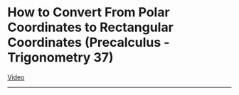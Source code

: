 # How to Convert From Polar Coordinates to Rectangular Coordinates (Precalculus - Trigonometry 37)

[Video](https://www.youtube.com/watch?v=nyab0CZK2BE)

---
